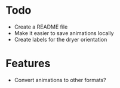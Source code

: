 # Todo

* Create a README file
* Make it easier to save animations locally
* Create labels for the dryer orientation


# Features

* Convert animations to other formats?